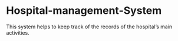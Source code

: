 # Hospital-management-System
This system helps to keep track of the records of the hospital’s main activities.

